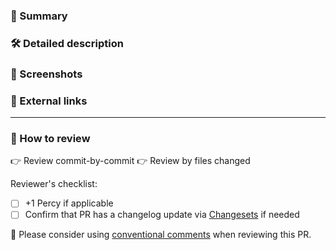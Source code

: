 ### :pushpin: Summary

<!-- If merged, this PR.... 
This should be a short TL;DR that includes the purpose of the PR.
-->

### :hammer_and_wrench: Detailed description

<!-- If more details are appropriate, add them here. What code changed, and why? -->

### :camera_flash: Screenshots

<!-- Screenshots always help, especially if this PR will change what renders to the browser -->

### :link: External links

<!-- Issues, RFC, etc. -->

***

### 👀 How to review

<!-- Suggest how it's best for the reviewer to review the code (choose one, or remove) -->
👉 Review commit-by-commit
👉 Review by files changed

Reviewer's checklist:

- [ ] +1 Percy if applicable
- [ ] Confirm that PR has a changelog update via [Changesets](https://github.com/changesets/changesets) if needed

:speech_balloon: Please consider using [conventional comments](https://conventionalcomments.org/) when reviewing this PR.
